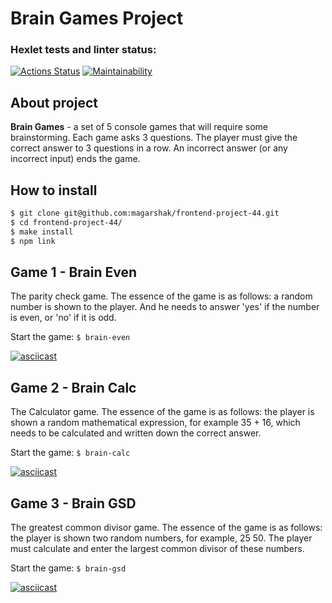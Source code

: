 # Brain Games Project

### Hexlet tests and linter status:
[![Actions Status](https://github.com/magarshak/frontend-project-44/actions/workflows/hexlet-check.yml/badge.svg)](https://github.com/magarshak/frontend-project-44/actions) [![Maintainability](https://api.codeclimate.com/v1/badges/4adba62c404a5d10651a/maintainability)](https://codeclimate.com/github/magarshak/frontend-project-44/maintainability)

## About project
__Brain Games__ - a set of 5 console games that will require some brainstorming. Each game asks 3 questions. The player must give the correct answer to 3 questions in a row. An incorrect answer (or any incorrect input) ends the game.

## How to install
```sh
$ git clone git@github.com:magarshak/frontend-project-44.git
$ cd frontend-project-44/
$ make install
$ npm link
```
## Game 1 - Brain Even
The parity check game. The essence of the game is as follows: a random number is shown to the player. And he needs to answer 'yes' if the number is even, or 'no' if it is odd.

Start the game:
``
$ brain-even
``

[![asciicast](https://asciinema.org/a/2QiDnncszr6KkKknDgXK4IkW4.svg)](https://asciinema.org/a/2QiDnncszr6KkKknDgXK4IkW4)

## Game 2 - Brain Calc
The Calculator game. The essence of the game is as follows: the player is shown a random mathematical expression, for example 35 + 16, which needs to be calculated and written down the correct answer.

Start the game:
``
$ brain-calc
``

[![asciicast](https://asciinema.org/a/SMuOYarwCY59DWdbXegtEYIC0.svg)](https://asciinema.org/a/SMuOYarwCY59DWdbXegtEYIC0)

## Game 3 - Brain GSD
The greatest common divisor game. The essence of the game is as follows: the player is shown two random numbers, for example, 25 50. The player must calculate and enter the largest common divisor of these numbers.

Start the game:
``
$ brain-gsd
``

[![asciicast](https://asciinema.org/a/5uQocTJGawNnJ7VYRWbvCrOFy.svg)](https://asciinema.org/a/5uQocTJGawNnJ7VYRWbvCrOFy)